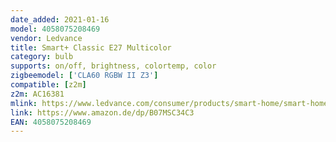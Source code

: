 ```yaml
---
date_added: 2021-01-16
model: 4058075208469
vendor: Ledvance
title: Smart+ Classic E27 Multicolor
category: bulb
supports: on/off, brightness, colortemp, color
zigbeemodel: ['CLA60 RGBW II Z3']
compatible: [z2m]
z2m: AC16381
mlink: https://www.ledvance.com/consumer/products/smart-home/smart-home-products-with-bluetooth-technology/smart-home-lamps/classic-bulb-shape-with-bluetooth-technology/smart-classic-multicolour/index.jsp
link: https://www.amazon.de/dp/B07MSC34C3
EAN: 4058075208469
---
```

